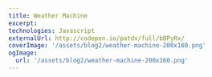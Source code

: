 ```yaml
---
title: Weather Machine
excerpt:
technologies: Javascript
externalUrl: http://codepen.io/patdx/full/bBPyRx/
coverImage: '/assets/blog2/weather-machine-200x160.png'
ogImage:
  url: '/assets/blog2/weather-machine-200x160.png'
---
```

